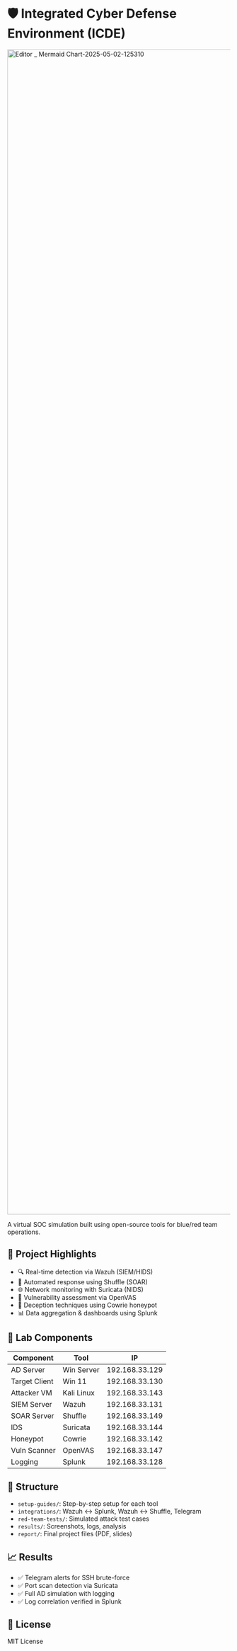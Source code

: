 # 🛡️ Integrated Cyber Defense Environment (ICDE)

<img width="3840" height="2633" alt="Editor _ Mermaid Chart-2025-05-02-125310" src="https://github.com/user-attachments/assets/bffd8f12-bca5-49b9-a37c-10f81a09d8fc" />

A virtual SOC simulation built using open-source tools for blue/red team operations.

## 📌 Project Highlights

- 🔍 Real-time detection via Wazuh (SIEM/HIDS)
- 🧠 Automated response using Shuffle (SOAR)
- 🌐 Network monitoring with Suricata (NIDS)
- 🧪 Vulnerability assessment via OpenVAS
- 🐍 Deception techniques using Cowrie honeypot
- 📊 Data aggregation & dashboards using Splunk

## 🧰 Lab Components

| Component     | Tool        | IP               |
|---------------|-------------|------------------|
| AD Server     | Win Server  | 192.168.33.129   |
| Target Client | Win 11      | 192.168.33.130   |
| Attacker VM   | Kali Linux  | 192.168.33.143   |
| SIEM Server   | Wazuh       | 192.168.33.131   |
| SOAR Server   | Shuffle     | 192.168.33.149   |
| IDS           | Suricata    | 192.168.33.144   |
| Honeypot      | Cowrie      | 192.168.33.142   |
| Vuln Scanner  | OpenVAS     | 192.168.33.147   |
| Logging       | Splunk      | 192.168.33.128   |

## 📂 Structure

- `setup-guides/`: Step-by-step setup for each tool
- `integrations/`: Wazuh ↔ Splunk, Wazuh ↔ Shuffle, Telegram
- `red-team-tests/`: Simulated attack test cases
- `results/`: Screenshots, logs, analysis
- `report/`: Final project files (PDF, slides)

## 📈 Results

- ✅ Telegram alerts for SSH brute-force
- ✅ Port scan detection via Suricata
- ✅ Full AD simulation with logging
- ✅ Log correlation verified in Splunk

## 📄 License

MIT License
